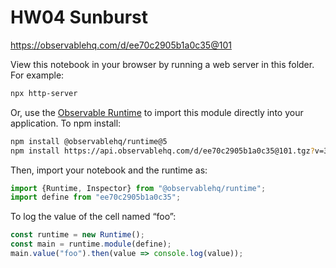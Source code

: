 # HW04 Sunburst

https://observablehq.com/d/ee70c2905b1a0c35@101

View this notebook in your browser by running a web server in this folder. For
example:

~~~sh
npx http-server
~~~

Or, use the [Observable Runtime](https://github.com/observablehq/runtime) to
import this module directly into your application. To npm install:

~~~sh
npm install @observablehq/runtime@5
npm install https://api.observablehq.com/d/ee70c2905b1a0c35@101.tgz?v=3
~~~

Then, import your notebook and the runtime as:

~~~js
import {Runtime, Inspector} from "@observablehq/runtime";
import define from "ee70c2905b1a0c35";
~~~

To log the value of the cell named “foo”:

~~~js
const runtime = new Runtime();
const main = runtime.module(define);
main.value("foo").then(value => console.log(value));
~~~
